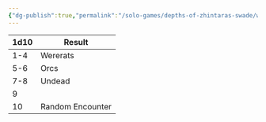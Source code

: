 ```yaml
---
{"dg-publish":true,"permalink":"/solo-games/depths-of-zhintaras-swade/world/megadungeon/f1-hellish-burrow/f1-random-encounter-table/","noteIcon":""}
---
```



| 1d10 | Result |
| ---- | ---- |
| 1-4 | Wererats |
| 5-6 | Orcs |
| 7-8 | Undead |
| 9 |  |
| 10 | Random Encounter |
